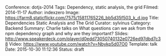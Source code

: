 Conference: dotjs-2014
Tags: Dependency, static analysis, the grid
Filmed: 2014-11-17
Author: indexzero
Image: https://farm8.staticflickr.com/7575/15811765226_bb5d35f503_k_d.jpg
Title: Dependencies Static Analysis and The Grid
Curator: sylvinus
Category: Backend
Summary: Charlie talks on What questions can we ask from the npm dependency graph and why are they important?
Slides: http://www.speakerdeck.com/player/d0edd73050740132e0726ed97dbd7c38
Video: https://www.youtube.com/watch?v=Nbykp5d07O0
Template: talk
Date: 2015-10-30 11:12:36
Status: draft